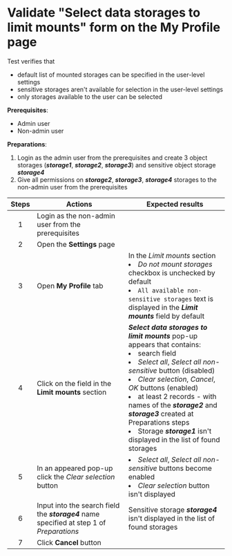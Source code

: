 # Validate "Select data storages to limit mounts" form on the My Profile page 

Test verifies that 
- default list of mounted storages can be specified in the user-level settings
- sensitive storages aren't available for selection in the user-level settings
- only storages available to the user can be selected

**Prerequisites**:
- Admin user
- Non-admin user

**Preparations**:
1. Login as the admin user from the prerequisites and create 3 object storages (***storage1***, ***storage2***, ***storage3***) and sensitive object storage ***storage4***
2. Give all permissions on ***storage2***, ***storage3***, ***storage4*** storages to the non-admin user from the prerequisites

| Steps | Actions | Expected results |
| :---: | --- | --- |
| 1 | Login as the non-admin user from the prerequisites | |
| 2 | Open the **Settings** page | |
| 3 | Open **My Profile** tab | In the *Limit mounts* section <li> *Do not mount storages* checkbox is unchecked by default <li> `All available non-sensitive storages` text is displayed in the ***Limit mounts*** field by default |
| 4 | Click on the field in the **Limit mounts** section | ***Select data storages to limit mounts*** pop-up appears that contains: <li> search field <li> *Select all*, *Select all non-sensitive* button (disabled) <li> *Clear selection*, *Cancel*, *OK* buttons (enabled) <li> at least 2 records - with names of the ***storage2*** and ***storage3*** created at Preparations steps <li> Storage ***storage1*** isn't displayed in the list of found storages |
| 5 | In an appeared pop-up click the *Clear selection* button | <li> *Select all*, *Select all non-sensitive* buttons become enabled <li> *Clear selection* button isn't displayed |
| 6 | Input into the search field the ***storage4*** name specified at step 1 of *Preparations* | Sensitive storage ***storage4*** isn't displayed in the list of found storages |
| 7 | Click **Cancel** button | |